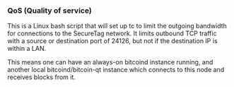 ### QoS (Quality of service) ###

This is a Linux bash script that will set up tc to limit the outgoing bandwidth for connections to the SecureTag network. It limits outbound TCP traffic with a source or destination port of 24126, but not if the destination IP is within a LAN.

This means one can have an always-on bitcoind instance running, and another local bitcoind/bitcoin-qt instance which connects to this node and receives blocks from it.
